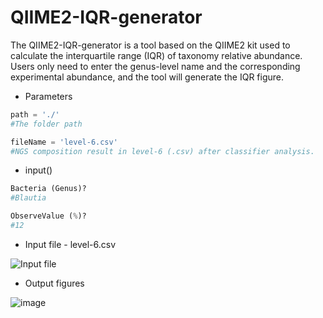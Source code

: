 # QIIME2-IQR-generator
The QIIME2-IQR-generator is a tool based on the QIIME2 kit used to calculate the interquartile range (IQR) of taxonomy relative abundance. Users only need to enter the genus-level name and the corresponding experimental abundance, and the tool will generate the IQR figure.

- Parameters

``` python
path = './'
#The folder path

fileName = 'level-6.csv'  
#NGS composition result in level-6 (.csv) after classifier analysis.
```

- input()

``` python
Bacteria (Genus)?
#Blautia

ObserveValue (%)? 
#12

```
- Input file - level-6.csv

![Input file](https://user-images.githubusercontent.com/81002817/179383739-ac797212-2376-4688-b992-cdb32e53ede1.png "Input file")

- Output figures

![image](https://github.com/ba2c7yoyo/NTGS/assets/81002817/59b907a1-046d-44f9-91f3-4e8cde459cee)


